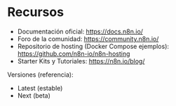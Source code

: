 # Recursos

- Documentación oficial: https://docs.n8n.io/
- Foro de la comunidad: https://community.n8n.io/
- Repositorio de hosting (Docker Compose ejemplos): https://github.com/n8n-io/n8n-hosting
- Starter Kits y Tutoriales: https://n8n.io/blog/

Versiones (referencia):
- Latest (estable)
- Next (beta)
